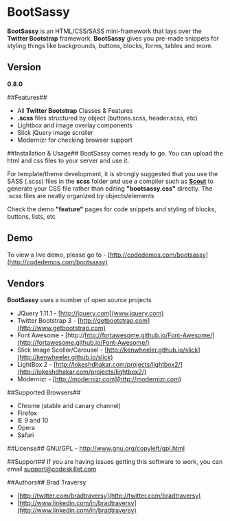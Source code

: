 # BootSassy #

**BootSassy** is an HTML/CSS/SASS mini-framework that lays over the **Twitter Bootstrap** framework. **BootSassy** gives you pre-made snippets for styling things like backgrounds, buttons, blocks, forms, tables and more.


## Version ##
**0.8.0**


##Features##

* All **Twitter Bootstrap** Classes & Features
* **.scss** files structured by object (buttons.scss, header.scss, etc)
* Lightbox and image overlay components
* Slick jQuery image scroller
* Modernizr for checking browser support

##Installation & Usage##
BootSassy comes ready to go. You can upload the html and css files to your server and use it.

For template/theme development, it is strongly suggested that you use the SASS (.scss) files in the **scss** folder and use a compiler such as **[Scout](http://mhs.github.io/scout-app/)** to generate your CSS file rather than editing **"bootsassy.css"** directly. The .scss files are neatly organized by objects/elements

Check the demo **"feature"** pages for code snippets and styling of blocks, buttons, lists, etc

## Demo ##
To view a live demo, please go to - [http://codedemos.com/bootsassy](http://codedemos.com/bootsassy)

## Vendors ##
**BootSassy** uses a number of open source projects

* JQuery 1.11.1 - [http://jquery.com](www.jquery.com)
* Twitter Bootstrap 3 - [http://getbootstrap.com](http://www.getbootstrap.com)
* Font Awesome - [http://http://fortawesome.github.io/Font-Awesome/](http://fortawesome.github.io/Font-Awesome/)
* Slick Image Scoller/Carousel - [http://kenwheeler.github.io/slick](http://kenwheeler.github.io/slick)
* LightBox 2 - [http://lokeshdhakar.com/projects/lightbox2/](http://lokeshdhakar.com/projects/lightbox2/)
* Modernizr - [http://modernizr.com](http://modernizr.com)

##Supported Browsers##
* Chrome (stable and canary channel)
* Firefox
* IE 9 and 10
* Opera
* Safari

##License##
GNU/GPL - http://www.gnu.org/copyleft/gpl.html

##Support##
If you are having issues getting this software to work, you can email support@codeskillet.com

##Authors##
Brad Traversy

* [http://twitter.com/bradtraversy](http://twitter.com/bradtraversy)
* [http://www.linkedin.com/in/bradtraversy](http://www.linkedin.com/in/bradtraversy)